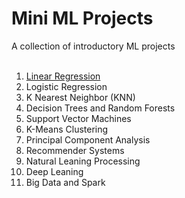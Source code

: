 # Mini ML Projects<br>
A collection of introductory ML projects<br><br>
1.	[Linear Regression](/01-Linear-Regression/Linear-Regression-Project.ipynb)
2.	Logistic Regression
3.	K Nearest Neighbor (KNN)
4.	Decision Trees and Random Forests
5.	Support Vector Machines
6.  K-Means Clustering
7.	Principal Component Analysis
8.	Recommender Systems
9.  Natural Leaning Processing
10.	Deep Leaning
11.	Big Data and Spark
